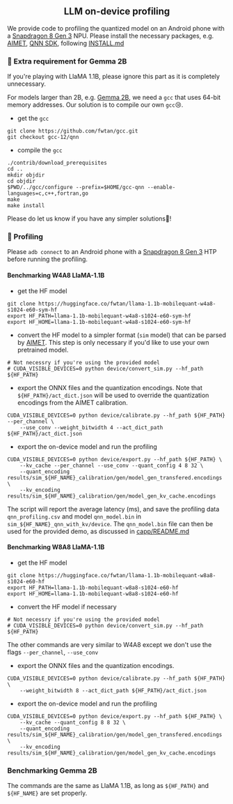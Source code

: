<div align="center">

## LLM on-device profiling

</div>

We provide code to profiling the quantized model on an Android phone with a [Snapdragon 8 Gen 3](https://www.qualcomm.com/products/mobile/snapdragon/smartphones/snapdragon-8-series-mobile-platforms/snapdragon-8-gen-3-mobile-platform) NPU.
Please install the necessary packages, e.g. [AIMET](https://github.com/fwtan/aimet/tree/user/fuwen.tan/main), [QNN SDK](https://softwarecenter.qualcomm.com/api/download/software/qualcomm_neural_processing_sdk/v2.22.6.240515.zip?query=aiesdk), following [INSTALL.md](../INSTALL.md)

### :panda_face: Extra requirement for Gemma 2B
If you're playing with LlaMA 1.1B, please ignore this part as it is completely unnecessary.

For models larger than 2B, e.g. [Gemma 2B](https://huggingface.co/google/gemma-2b), we need a `gcc` that uses 64-bit memory addresses.
Our solution is to compile our own `gcc`😢.

- get the `gcc`
```
git clone https://github.com/fwtan/gcc.git
git checkout gcc-12/qnn
```
- compile the `gcc`
```
./contrib/download_prerequisites
cd ..
mkdir objdir
cd objdir
$PWD/../gcc/configure --prefix=$HOME/gcc-qnn --enable-languages=c,c++,fortran,go
make
make install
```

Please do let us know if you have any simpler solutions🙂!

### :running: Profiling

Please `adb connect` to an Android phone with a [Snapdragon 8 Gen 3](https://www.qualcomm.com/products/mobile/snapdragon/smartphones/snapdragon-8-series-mobile-platforms/snapdragon-8-gen-3-mobile-platform) HTP before running the profiling.

#### Benchmarking W4A8 LlaMA-1.1B 

- get the HF model

```
git clone https://huggingface.co/fwtan/llama-1.1b-mobilequant-w4a8-s1024-e60-sym-hf
export HF_PATH=llama-1.1b-mobilequant-w4a8-s1024-e60-sym-hf
export HF_HOME=llama-1.1b-mobilequant-w4a8-s1024-e60-sym-hf
```

- convert the HF model to a simpler format (`sim` model) that can be parsed by [AIMET](https://github.com/fwtan/aimet/tree/user/fuwen.tan/main). This step is only necessary if you'd like to use your own pretrained model.

```
# Not necessry if you're using the provided model
# CUDA_VISIBLE_DEVICES=0 python device/convert_sim.py --hf_path ${HF_PATH}
```

- export the ONNX files and the quantization encodings. Note that `${HF_PATH}/act_dict.json` will be used to override the quantization encodings from the AIMET calibration.

```
CUDA_VISIBLE_DEVICES=0 python device/calibrate.py --hf_path ${HF_PATH} --per_channel \
    --use_conv --weight_bitwidth 4 --act_dict_path ${HF_PATH}/act_dict.json
```

- export the on-device model and run the profiling

```
CUDA_VISIBLE_DEVICES=0 python device/export.py --hf_path ${HF_PATH} \
    --kv_cache --per_channel --use_conv --quant_config 4 8 32 \
    --quant_encoding results/sim_${HF_NAME}_calibration/gen/model_gen_transfered.encodings \
    --kv_encoding results/sim_${HF_NAME}_calibration/gen/model_gen_kv_cache.encodings
```

The script will report the average latency (ms), and save the profiling data `qnn_profiling.csv` and model `qnn_model.bin` in `sim_${HF_NAME}_qnn_with_kv/device`.
The `qnn_model.bin` file can then be used for the provided demo, as discussed in [capp/README.md](../capp/README.md)


#### Benchmarking W8A8 LlaMA-1.1B 

- get the HF model

```
git clone https://huggingface.co/fwtan/llama-1.1b-mobilequant-w8a8-s1024-e60-hf
export HF_PATH=llama-1.1b-mobilequant-w8a8-s1024-e60-hf
export HF_HOME=llama-1.1b-mobilequant-w8a8-s1024-e60-hf
```

- convert the HF model if necessary

```
# Not necessry if you're using the provided model
# CUDA_VISIBLE_DEVICES=0 python device/convert_sim.py --hf_path ${HF_PATH}
```

The other commands are very similar to W4A8 except we don't use the flags `--per_channel`, `--use_conv`

- export the ONNX files and the quantization encodings.

```
CUDA_VISIBLE_DEVICES=0 python device/calibrate.py --hf_path ${HF_PATH} \
    --weight_bitwidth 8 --act_dict_path ${HF_PATH}/act_dict.json
```

- export the on-device model and run the profiling

```
CUDA_VISIBLE_DEVICES=0 python device/export.py --hf_path ${HF_PATH} \
    --kv_cache --quant_config 8 8 32 \
    --quant_encoding results/sim_${HF_NAME}_calibration/gen/model_gen_transfered.encodings \
    --kv_encoding results/sim_${HF_NAME}_calibration/gen/model_gen_kv_cache.encodings
```


### Benchmarking Gemma 2B

The commands are the same as LlaMA 1.1B, as long as `${HF_PATH}` and `${HF_NAME}` are set properly.
